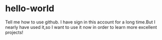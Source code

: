# hello-world
Tell me how to use github.
I have sign in this account for a long time.But I nearly have used it,so I want to use it now in order to learn more excellent projects!
